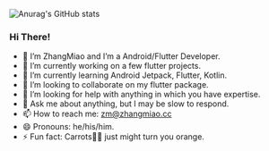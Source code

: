 ![Anurag's GitHub stats](https://github-readme-stats.vercel.app/api?username=zhangmiaocc&show_icons=true&theme=synthwave)
### Hi There!
- 👀 I’m ZhangMiao and I’m a Android/Flutter Developer.
- 🔭 I’m currently working on a few flutter projects.
- 🌱 I’m currently learning Android Jetpack, Flutter, Kotlin.
- 👯 I’m looking to collaborate on my flutter package.
- 🤔 I’m looking for help with anything in which you have expertise.
- 💬 Ask me about anything, but I may be slow to respond.
- 📫 How to reach me: zm@zhangmiao.cc
- 😄 Pronouns: he/his/him.
- ⚡ Fun fact: Carrots🥕🥕 just might turn you orange.
